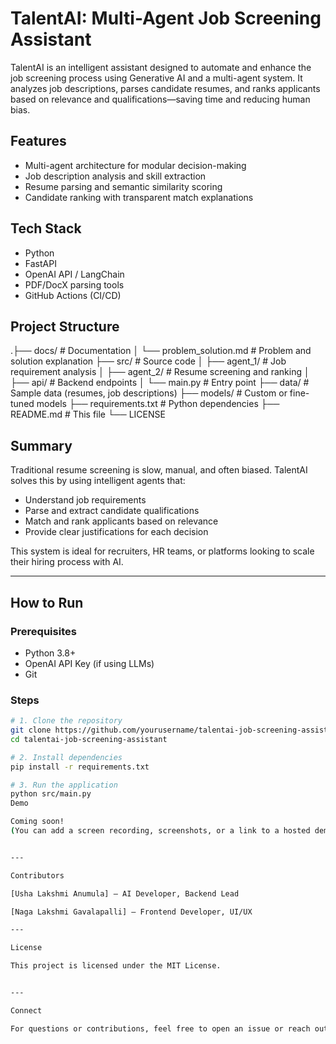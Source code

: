 # TalentAI: Multi-Agent Job Screening Assistant

TalentAI is an intelligent assistant designed to automate and enhance the job screening process using Generative AI and a multi-agent system. It analyzes job descriptions, parses candidate resumes, and ranks applicants based on relevance and qualifications—saving time and reducing human bias.

## Features
- Multi-agent architecture for modular decision-making
- Job description analysis and skill extraction
- Resume parsing and semantic similarity scoring
- Candidate ranking with transparent match explanations

## Tech Stack
- Python
- FastAPI
- OpenAI API / LangChain
- PDF/DocX parsing tools
- GitHub Actions (CI/CD)

## Project Structure
.├── docs/                     # Documentation │   └── problem_solution.md   # Problem and solution explanation ├── src/                      # Source code │   ├── agent_1/              # Job requirement analysis │   ├── agent_2/              # Resume screening and ranking │   ├── api/                  # Backend endpoints │   └── main.py               # Entry point ├── data/                     # Sample data (resumes, job descriptions) ├── models/                   # Custom or fine-tuned models ├── requirements.txt          # Python dependencies ├── README.md                 # This file └── LICENSE

## Summary

Traditional resume screening is slow, manual, and often biased. TalentAI solves this by using intelligent agents that:
- Understand job requirements
- Parse and extract candidate qualifications
- Match and rank applicants based on relevance
- Provide clear justifications for each decision

This system is ideal for recruiters, HR teams, or platforms looking to scale their hiring process with AI.

---

## How to Run

### Prerequisites
- Python 3.8+
- OpenAI API Key (if using LLMs)
- Git

### Steps
```bash
# 1. Clone the repository
git clone https://github.com/yourusername/talentai-job-screening-assistant.git
cd talentai-job-screening-assistant

# 2. Install dependencies
pip install -r requirements.txt

# 3. Run the application
python src/main.py
Demo

Coming soon!
(You can add a screen recording, screenshots, or a link to a hosted demo here when ready.)


---

Contributors

[Usha Lakshmi Anumula] – AI Developer, Backend Lead

[Naga Lakshmi Gavalapalli] – Frontend Developer, UI/UX

---

License

This project is licensed under the MIT License.


---

Connect

For questions or contributions, feel free to open an issue or reach out on LinkedIn/GitHub!


